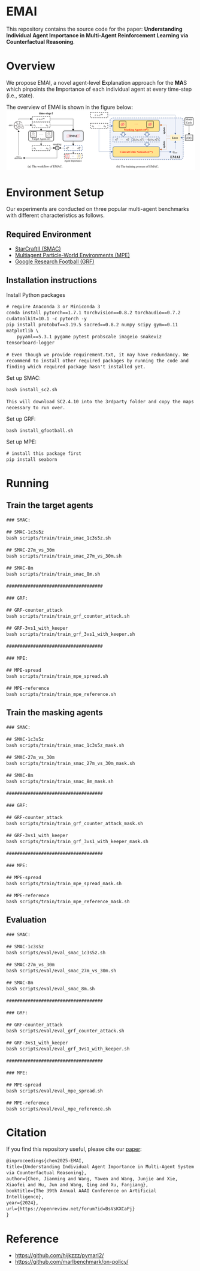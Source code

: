 # <font size=6>EMAI</font>
This repository contains the source code for the paper: **Understanding Individual Agent Importance in Multi-Agent Reinforcement Learning via Counterfactual Reasoning**.

# Overview

We propose EMAI, a novel agent-level **E**xplanation approach for the **MA**S which pinpoints the **I**mportance of each individual agent at every time-step (i.e., state). 

The overview of EMAI is shown in the figure below:
![图片](images/overview.png)

# Environment Setup
Our experiments are conducted on three popular multi-agent benchmarks with different characteristics as follows.

## Required Environment 

- [StarCraftII (SMAC)](https://github.com/oxwhirl/smac)
- [Multiagent Particle-World Environments (MPE)](https://github.com/openai/multiagent-particle-envs)
- [Google Research Football (GRF)](https://github.com/google-research/football)

## Installation instructions
Install Python packages

```shell
# require Anaconda 3 or Miniconda 3
conda install pytorch==1.7.1 torchvision==0.8.2 torchaudio==0.7.2 cudatoolkit=10.1 -c pytorch -y
pip install protobuf==3.19.5 sacred==0.8.2 numpy scipy gym==0.11 matplotlib \
    pyyaml==5.3.1 pygame pytest probscale imageio snakeviz tensorboard-logger

# Even though we provide requirement.txt, it may have redundancy. We recommend to install other required packages by running the code and finding which required package hasn't installed yet.

```

Set up SMAC:

```shell
bash install_sc2.sh

This will download SC2.4.10 into the 3rdparty folder and copy the maps necessary to run over.
```

Set up GRF:

```shell
bash install_gfootball.sh
```

Set up MPE:

```shell
# install this package first
pip install seaborn
```

# Running
## Train the target agents
```
### SMAC:

## SMAC-1c3s5z
bash scripts/train/train_smac_1c3s5z.sh

## SMAC-27m_vs_30m
bash scripts/train/train_smac_27m_vs_30m.sh

## SMAC-8m
bash scripts/train/train_smac_8m.sh

####################################

### GRF:

## GRF-counter_attack
bash scripts/train/train_grf_counter_attack.sh

## GRF-3vs1_with_keeper
bash scripts/train/train_grf_3vs1_with_keeper.sh

####################################

### MPE:

## MPE-spread
bash scripts/train/train_mpe_spread.sh

## MPE-reference
bash scripts/train/train_mpe_reference.sh
```

## Train the masking agents
```
### SMAC:

## SMAC-1c3s5z
bash scripts/train/train_smac_1c3s5z_mask.sh

## SMAC-27m_vs_30m
bash scripts/train/train_smac_27m_vs_30m_mask.sh

## SMAC-8m
bash scripts/train/train_smac_8m_mask.sh

####################################

### GRF:

## GRF-counter_attack
bash scripts/train/train_grf_counter_attack_mask.sh

## GRF-3vs1_with_keeper
bash scripts/train/train_grf_3vs1_with_keeper_mask.sh

####################################

### MPE:

## MPE-spread
bash scripts/train/train_mpe_spread_mask.sh

## MPE-reference
bash scripts/train/train_mpe_reference_mask.sh
```

## Evaluation
```
### SMAC:

## SMAC-1c3s5z
bash scripts/eval/eval_smac_1c3s5z.sh

## SMAC-27m_vs_30m
bash scripts/eval/eval_smac_27m_vs_30m.sh

## SMAC-8m
bash scripts/eval/eval_smac_8m.sh

####################################

### GRF:

## GRF-counter_attack
bash scripts/eval/eval_grf_counter_attack.sh

## GRF-3vs1_with_keeper
bash scripts/eval/eval_grf_3vs1_with_keeper.sh

####################################

### MPE:

## MPE-spread
bash scripts/eval/eval_mpe_spread.sh

## MPE-reference
bash scripts/eval/eval_mpe_reference.sh
```

# Citation
If you find this repository useful, please cite our [paper](https://openreview.net/forum?id=BsVsKXCaPj):
```
@inproceedings{chen2025-EMAI,
title={Understanding Individual Agent Importance in Multi-Agent System via Counterfactual Reasoning},
author={Chen, Jianming and Wang, Yawen and Wang, Junjie and Xie, Xiaofei and Hu, Jun and Wang, Qing and Xu, Fanjiang},
booktitle={The 39th Annual AAAI Conference on Artificial Intelligence},
year={2024},
url={https://openreview.net/forum?id=BsVsKXCaPj}
}
```

# Reference
- https://github.com/hijkzzz/pymarl2/
- https://github.com/marlbenchmark/on-policy/

